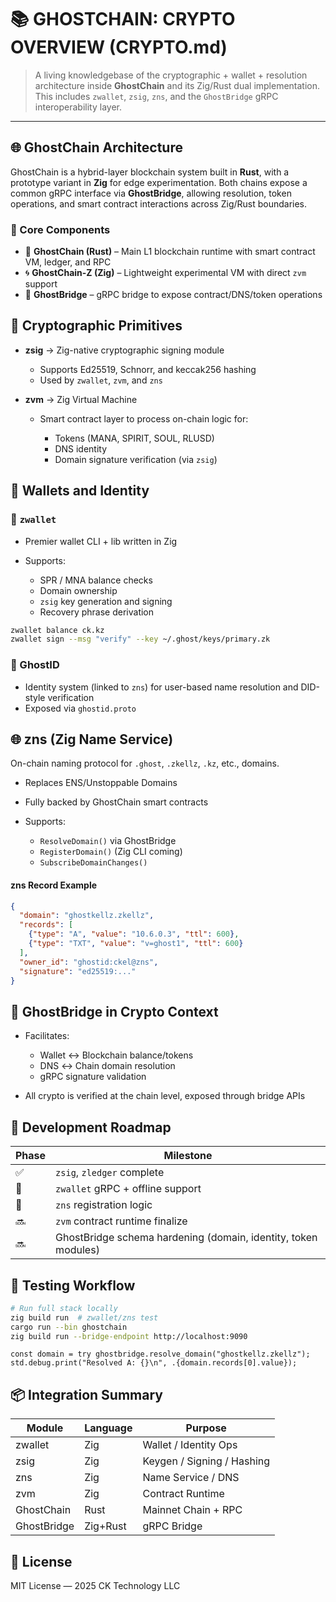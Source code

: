# 📚 GHOSTCHAIN: CRYPTO OVERVIEW (CRYPTO.md)

> A living knowledgebase of the cryptographic + wallet + resolution architecture inside **GhostChain** and its Zig/Rust dual implementation. This includes `zwallet`, `zsig`, `zns`, and the `GhostBridge` gRPC interoperability layer.

---

## 🌐 GhostChain Architecture

GhostChain is a hybrid-layer blockchain system built in **Rust**, with a prototype variant in **Zig** for edge experimentation. Both chains expose a common gRPC interface via **GhostBridge**, allowing resolution, token operations, and smart contract interactions across Zig/Rust boundaries.

### 🧱 Core Components

* 🔗 **GhostChain (Rust)** – Main L1 blockchain runtime with smart contract VM, ledger, and RPC
* 🌀 **GhostChain-Z (Zig)** – Lightweight experimental VM with direct `zvm` support
* 🌉 **GhostBridge** – gRPC bridge to expose contract/DNS/token operations

## 🔐 Cryptographic Primitives

* **zsig** → Zig-native cryptographic signing module

  * Supports Ed25519, Schnorr, and keccak256 hashing
  * Used by `zwallet`, `zvm`, and `zns`

* **zvm** → Zig Virtual Machine

  * Smart contract layer to process on-chain logic for:

    * Tokens (MANA, SPIRIT, SOUL, RLUSD)
    * DNS identity
    * Domain signature verification (via `zsig`)

## 💸 Wallets and Identity

### 🔑 `zwallet`

* Premier wallet CLI + lib written in Zig
* Supports:

  * SPR / MNA balance checks
  * Domain ownership
  * `zsig` key generation and signing
  * Recovery phrase derivation

```sh
zwallet balance ck.kz
zwallet sign --msg "verify" --key ~/.ghost/keys/primary.zk
```

### 👤 GhostID

* Identity system (linked to `zns`) for user-based name resolution and DID-style verification
* Exposed via `ghostid.proto`

## 🌐 zns (Zig Name Service)

On-chain naming protocol for `.ghost`, `.zkellz`, `.kz`, etc., domains.

* Replaces ENS/Unstoppable Domains
* Fully backed by GhostChain smart contracts
* Supports:

  * `ResolveDomain()` via GhostBridge
  * `RegisterDomain()` (Zig CLI coming)
  * `SubscribeDomainChanges()`

#### zns Record Example

```json
{
  "domain": "ghostkellz.zkellz",
  "records": [
    {"type": "A", "value": "10.6.0.3", "ttl": 600},
    {"type": "TXT", "value": "v=ghost1", "ttl": 600}
  ],
  "owner_id": "ghostid:ckel@zns",
  "signature": "ed25519:..."
}
```

## 🌉 GhostBridge in Crypto Context

* Facilitates:

  * Wallet <-> Blockchain balance/tokens
  * DNS ↔ Chain domain resolution
  * gRPC signature validation
* All crypto is verified at the chain level, exposed through bridge APIs

## 🔮 Development Roadmap

| Phase | Milestone                                                      |
| ----- | -------------------------------------------------------------- |
| ✅     | `zsig`, `zledger` complete                                     |
| 🔧    | `zwallet` gRPC + offline support                               |
| 🔧    | `zns` registration logic                                       |
| 🔜    | `zvm` contract runtime finalize                                |
| 🔜    | GhostBridge schema hardening (domain, identity, token modules) |

## 🧪 Testing Workflow

```sh
# Run full stack locally
zig build run  # zwallet/zns test
cargo run --bin ghostchain
zig build run --bridge-endpoint http://localhost:9090
```

```zig
const domain = try ghostbridge.resolve_domain("ghostkellz.zkellz");
std.debug.print("Resolved A: {}\n", .{domain.records[0].value});
```

## 📦 Integration Summary

| Module      | Language | Purpose                    |
| ----------- | -------- | -------------------------- |
| zwallet     | Zig      | Wallet / Identity Ops      |
| zsig        | Zig      | Keygen / Signing / Hashing |
| zns         | Zig      | Name Service / DNS         |
| zvm         | Zig      | Contract Runtime           |
| GhostChain  | Rust     | Mainnet Chain + RPC        |
| GhostBridge | Zig+Rust | gRPC Bridge                |

## 📝 License

MIT License — 2025 CK Technology LLC

